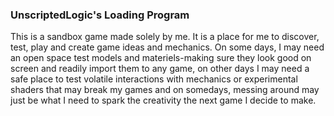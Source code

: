 ### UnscriptedLogic's Loading Program

This is a sandbox game made solely by me. It is a place for me to discover, test, play and create game ideas and mechanics. 
On some days, I may need an open space test models and materiels-making sure they look good on screen and readily import them to any game, on other days I may need a safe place 
to test volatile interactions with mechanics or experimental shaders that may break my games and on somedays, messing around may just be what I need to spark
the creativity the next game I decide to make.
